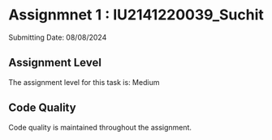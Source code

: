# Assignmnet 1 : IU2141220039_Suchit

Submitting Date: 08/08/2024


## Assignment Level

The assignment level for this task is: Medium

## Code Quality

Code quality is maintained throughout the assignment.

